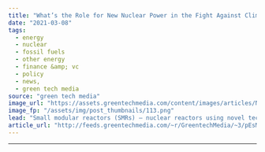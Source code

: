 ```yaml
---
title: "What’s the Role for New Nuclear Power in the Fight Against Climate Change?"
date: "2021-03-08"
tags: 
  - energy
  - nuclear
  - fossil fuels
  - other energy
  - finance &amp; vc
  - policy
  - news,
  - green tech media
source: "green tech media"
image_url: "https://assets.greentechmedia.com/content/images/articles/Nuscale_Modular_Reactor_XL.png"
image_fp: "/assets/img/post_thumbnails/113.png"
lead: "Small modular reactors (SMRs) — nuclear reactors using novel technologies to fit into much smaller and mass-producible packages than the behemoth nuclear power plants of today — are presented as a way of rapidly decarbonizing the grid in the face of  ..."
article_url: "http://feeds.greentechmedia.com/~r/GreentechMedia/~3/pEsM_1JyoeY/whats-the-role-for-new-nuclear-power-in-the-climate-change-fight"
---
```


---
